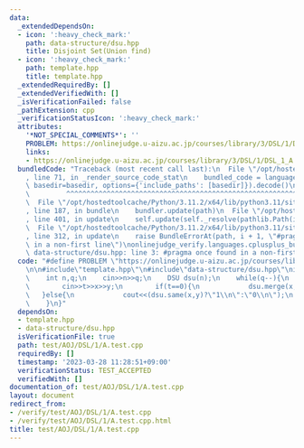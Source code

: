 ```yaml
---
data:
  _extendedDependsOn:
  - icon: ':heavy_check_mark:'
    path: data-structure/dsu.hpp
    title: Disjoint Set(Union find)
  - icon: ':heavy_check_mark:'
    path: template.hpp
    title: template.hpp
  _extendedRequiredBy: []
  _extendedVerifiedWith: []
  _isVerificationFailed: false
  _pathExtension: cpp
  _verificationStatusIcon: ':heavy_check_mark:'
  attributes:
    '*NOT_SPECIAL_COMMENTS*': ''
    PROBLEM: https://onlinejudge.u-aizu.ac.jp/courses/library/3/DSL/1/DSL_1_A
    links:
    - https://onlinejudge.u-aizu.ac.jp/courses/library/3/DSL/1/DSL_1_A
  bundledCode: "Traceback (most recent call last):\n  File \"/opt/hostedtoolcache/Python/3.11.2/x64/lib/python3.11/site-packages/onlinejudge_verify/documentation/build.py\"\
    , line 71, in _render_source_code_stat\n    bundled_code = language.bundle(stat.path,\
    \ basedir=basedir, options={'include_paths': [basedir]}).decode()\n          \
    \         ^^^^^^^^^^^^^^^^^^^^^^^^^^^^^^^^^^^^^^^^^^^^^^^^^^^^^^^^^^^^^^^^^^^^^^^^^^^^^^^^^\n\
    \  File \"/opt/hostedtoolcache/Python/3.11.2/x64/lib/python3.11/site-packages/onlinejudge_verify/languages/cplusplus.py\"\
    , line 187, in bundle\n    bundler.update(path)\n  File \"/opt/hostedtoolcache/Python/3.11.2/x64/lib/python3.11/site-packages/onlinejudge_verify/languages/cplusplus_bundle.py\"\
    , line 401, in update\n    self.update(self._resolve(pathlib.Path(included), included_from=path))\n\
    \  File \"/opt/hostedtoolcache/Python/3.11.2/x64/lib/python3.11/site-packages/onlinejudge_verify/languages/cplusplus_bundle.py\"\
    , line 312, in update\n    raise BundleErrorAt(path, i + 1, \"#pragma once found\
    \ in a non-first line\")\nonlinejudge_verify.languages.cplusplus_bundle.BundleErrorAt:\
    \ data-structure/dsu.hpp: line 3: #pragma once found in a non-first line\n"
  code: "#define PROBLEM \"https://onlinejudge.u-aizu.ac.jp/courses/library/3/DSL/1/DSL_1_A\"\
    \n\n#include\"template.hpp\"\n#include\"data-structure/dsu.hpp\"\nint main(){\n\
    \    int n,q;\n    cin>>n>>q;\n    DSU dsu(n);\n    while(q--){\n        int t,x,y;\n\
    \        cin>>t>>x>>y;\n        if(t==0){\n            dsu.merge(x,y);\n     \
    \   }else{\n            cout<<(dsu.same(x,y)?\"1\\n\":\"0\\n\");\n        }\n\
    \    }\n}"
  dependsOn:
  - template.hpp
  - data-structure/dsu.hpp
  isVerificationFile: true
  path: test/AOJ/DSL/1/A.test.cpp
  requiredBy: []
  timestamp: '2023-03-28 11:28:51+09:00'
  verificationStatus: TEST_ACCEPTED
  verifiedWith: []
documentation_of: test/AOJ/DSL/1/A.test.cpp
layout: document
redirect_from:
- /verify/test/AOJ/DSL/1/A.test.cpp
- /verify/test/AOJ/DSL/1/A.test.cpp.html
title: test/AOJ/DSL/1/A.test.cpp
---
```

